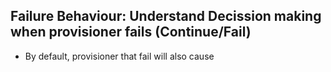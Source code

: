 ## Failure Behaviour: Understand Decission making when provisioner fails (Continue/Fail)
- By default, provisioner that fail will also cause 